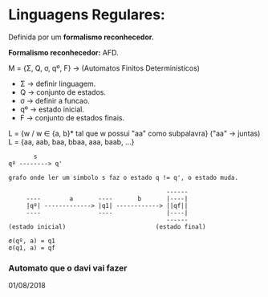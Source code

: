 # Linguagens Regulares:
Definida por um **formalismo reconhecedor.**

**Formalismo reconhecedor:** AFD.

M = {Σ, Q, σ, qº, F} -> (Automatos Finitos Deterministicos) 
* Σ -> definir linguagem.
* Q -> conjunto de estados.
* σ -> definir a funcao.
* qº -> estado inicial.
* F -> conjunto de estados finais.

L = {w / w ∈ {a, b}* tal que w possui "aa" como subpalavra} ("aa" -> juntas)
L = {aa, aab, baa, bbaa, aaa, baab, ...}
```
       s
qº --------> q'

grafo onde ler um simbolo s faz o estado q != q', o estado muda.
```
```
                                            ------
     ----        a       ----       b       |----|
     |qº| -------------> |q1| ------------> ||qf|| 
     ----                ----               |----|
                                            ------
(estado inicial)                         (estado final)

σ(qº, a) = q1
σ(q1, a) = qf
```

### Automato que o davi vai fazer

01/08/2018